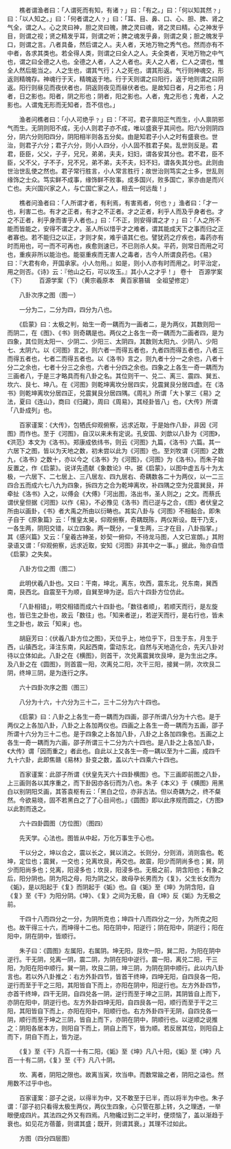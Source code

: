 <!-- { "loadSidebar": true } -->
　　樵者谓渔者曰：「人谓死而有知，有诸﹖」曰：「有之。」曰：「何以知其然﹖」曰：「以人知之。」曰：「何者谓之人﹖」曰：「耳、目、鼻、口、心、胆、脾、肾之气全，谓之人。心之灵曰神，胆之灵曰魄，脾之灵曰魂，肾之灵曰精。心之神发乎目，则谓之视；贤之精发乎耳，则谓之听；脾之魂发乎鼻，则谓之臭；胆之魄发乎口，则谓之言。八者具备，然后谓之人。夫人者，天地万物之秀气也。然而亦有不中者，各求其类也。若全得人类，则谓之曰全人之人。夫全类者，天地万物之中气也，谓之曰全德之人也。全德之人者，人之人者也。夫人之人者，仁人之谓也，惟全人然后能当之。人之生也，谓其气行；人之死也，谓其形返。气行则神魂交，形返则精魄存。神魂行于天，精魄返于地。行于天则谓之曰阳行，返于地则谓之曰阴返。阳行则昼见而夜伏者也，阴返则夜见而昼伏者也。是故知日者，月之形也；月者，日之影也。阳者，阴之形也；阴者，阳之影也。人者，鬼之形也；鬼者，人之影也。人谓鬼无形而无知者，吾不信也。」

　　渔者问樵者曰：「小人可绝乎﹖」曰：「不可。君子禀阳正气而生，小人禀阴邪气而生。无阴则阳不成，无小人则君子亦不成，唯以盛衰乎其间也。阳六分则阴四分，阴六分则阳四分，阴阳相半则各五分矣。由是知君子小人之时有盛衰也。世治，则君子六分；君子六分，则小人四分，小人固不胜君子矣。乱世则反是。君君，臣臣，父父，子子，兄兄，弟弟，夫夫，妇妇，谓各安其分也。君不君，臣不臣，父不父，子不子，兄不兄，弟不弟，夫不夫，妇不妇，谓各失其分也。此则由世治世乱使之然也。君子常行胜言，小人常言胜行；故世治则笃实之士多，世乱则缘饰之士众。笃实鲜不成事，缘饰鲜不败事。成多国兴，败多国亡，家亦由是而兴亡也。夫兴国兴家之人，与亡国亡家之人，相去一何远哉！」

　　樵者问渔者曰：「人所谓才者，有利焉，有害焉者，何也﹖」渔者曰：「才一也，利害二也。有才之正者，有才之不正者。才之正者，利乎人而及乎身者也。才之不正者，利乎身而害乎人者也。」曰：「不正，则安得谓之才﹖」曰：「人之所不能而皆能之，安得不谓之才。圣人所以惜乎才之难者，谓其能成天下之事而归之正者寡也。若不能归之以正，才则才矣，难乎语其仁也。譬犹药之疗疾也，毒药亦有时而用也，可一而不可再也，疾愈则速已，不已则杀人矣。平药，则常日而用之可也，重疾非所以能治也。能驱重疾而无害人之毒者，古今人所谓良药也。《易》曰：『大君有命，开国承家。小人勿用。』如是，则小人亦有时而用之。时平治定，用之则否。《诗》云：『他山之石，可以攻玉。』其小人之才乎！」
 卷十　百源学案（下）
　　百源学案（下）（黄宗羲原本　黄百家篡辑　全祖望修定）

　　八卦次序之图（图一）

　　一分为二，二分为四，四分为八也。

　　《启蒙》曰：太极之判，始生一奇一耦而为一画者二，是为两仪，其数则阳一而阴二，在《图》、《书》则奇耦是也。两仪之上各生一奇一耦而为二画者四，是为四象，其位则太阳一、少阴二、少阳三、太阴四，其数则太阳九、少阴八、少阳七、太阴六。以《河图》言之，则六者一而得五者也，九者四而得五者也，八者三而得五者也，七者二而得五者也。以《洛书》言之，则九者十分一之余也，八者十分二之余也，七者十分三之余也，六者十分四之余也。四象之上各生一奇一耦而为三画者八，于是三才略具而有八卦之名。其位则干一、兑二、离三、震四、巽五、坎六、艮七、坤八。在《河图》则乾坤离坎分居四实，兑震巽艮分居四虚。在《洛书》则乾坤离坎分居四正，兑震巽艮分居四隅。《周礼》所谓「大卜掌三《易》之法，夏曰《连山》，商曰《归藏》，周曰《周易》，其经卦皆八」也，《大传》所谓「八卦成列」也。

　　百家谨案：《大传》，包牺氏仰观俯察，远求近取，于是始作八卦，非因《河图》而作也。至于《河图》，自汉以来未有定说。孔安国、刘歆以八卦为《河图》，《洪范》本文为《洛书》。郑康成依纬书，则云《河图》九篇，《洛书》六篇。其一六居下之图，皆以为天地之数，初未尝以此为《河图》也。至刘牧谓《河图》之数九，《洛书》之数十，亦以今之《洛书》为《河图》，《河图》为《洛书》。而朱子始反置之，作《启蒙》。说详先遗献《象数论》中。据《启蒙》，以图中虚五与十为太极，一六居下、二七居上、三八居左、四九居右、奇耦数各二十为两仪，以一二三四合五而成六七八九为四象，拆四方之合为乾坤离坎，补四隅之空为兑震巽艮，并牵扯《洛书》入之，以傅会《大傅》「河出图，洛出书，圣人则之」之文。而蔡氏谓伏皇但据《河图》以作《易》，不必豫见《洛书》而已逆与之合，《图》者伏皇之所由以画卦，《书》者大禹之所由以衍畴也。其实八卦与《河图》不相黏合。即朱子自于《原象篇》云：「惟皇太昊，仰观俯察，奇耦既陈，两仪斯设。既干乃支，一各生两，阴阳交错，以立四象。两一既分，一复生两，三才在目，八卦指掌。」其《感兴篇》又云：「皇羲古神圣，妙契一俯仰，不待龙马图，人文已宣朗。」其附录语又谓：「仰观俯察，远求近取，安知《河图》非其中之一事。」据此，殆亦自悟《启蒙》之失矣。

　　八卦方位之图（图二）

　　此明伏羲八卦也。又曰：干南，坤北，离东，坎西，震东北，兑东南，巽西南，艮西北。自震至干为顺，自巽至坤为逆。后六十四卦方位仿此。

　　「八卦相错」，明交相错而成六十四卦也。「数往者顺」，若顺天而行，是左旋也，皆已生之卦也，故云「数往」也。「知来者逆」，若逆天而行，是右行也，皆未生之卦也，故云「知来」也。

　　胡庭芳曰：《伏羲八卦方位之图》，天位乎上，地位乎下，日生于东，月生于西，山镇西北，泽注东南，风起西南，雷动东北，自然与天地造化合，先天八卦对待以立体如此。八卦之在《横图》，则首干，次兑离震巽坎艮坤，是为生出之序。及八卦之在《圆图》，则首震一阳，次离兑二阳，次干三阳，接巽一阴，次坎艮二阴，终坤三阴，是为连行之序。

　　六十四卦次序之图（图三）

　　八分为十六，十六分为三十二，三十二分为六十四也。

　　《启蒙》曰：八卦之上各生一奇一耦而为四画，邵子所谓八分为十六也。是于两仪之上各加八卦，八卦之上各加两仪也。四画之上各生一奇一耦而为五画，邵子所谓十六分为三十二也。是于四象之上各加八卦，八卦之上各加四象也。五画之上各生一奇一耦而为六画，邵子所谓三十二分为六十四也。是八卦之上各加八卦，《大传》谓「因而重之」者此也。自此以上又各生一奇一耦以至为十二画，成四千九十六卦，此即焦赣《易林》卦变之数，盖以六十四乘六十四也。

　　百家谨案：此邵子所谓《伏皇先天六十四卦横图》也。下三画即前图之八卦，上三画则各以其序重之，而下卦因亦各衍而为八也。朱子《本义》于《横图》用黑白以别阴阳爻画，其答袁枢有云：「黑白之位，亦非古法。但以奇耦为之，终不粲然。今欲易晓，固不若黑白之了了心目间也。」《圆图》即以此序规而圆之，《方图》以此割而迭之。

　　六十四卦圆图（方位图）（图四）

　　先天学。心法也。图皆从中起，万化万事生于心也。

　　干以分之，坤以合之，震以长之，巽以消之。长则分，分则消，消则翕也。乾坤，定位也；震巽，一交也；兑离坎艮，再交也。故震，阳少而阴尚多也；巽，阴少而阳尚多也；兑离，阳浸多也；坎艮，阳浸多也。无极之前，阴含阳也；有象之后，阳分阴也。阴为阳之母，阳为阴之父，故母孕长男而为《复》，父生长女而为《姤》，是以阳起于《复》而阴起于《姤》也。自《姤》至《坤》为阴含阳，自《复》至《干》为阳分阴。《坤》、《复》之间为无极，自《坤》反《姤》为无极之前。

　　干四十八而四分之一分，为阴所克也；坤四十八而四分之一分，为所克之阳也。故干得三十六，而坤得十二也。阳在阴中，阳逆行；阴在阳中，阴逆行；阳在阳中，阴在阴中，皆顺行。

　　朱子曰：《圆图》左属阳，右属阴。坤无阳，艮坎一阳，巽二阳，为阳在阴中逆行。干无阴，兑离一阴，震二阴，为阴在阳中逆行。震一阳，离兑二阳，干三阳，为阳在阳中顺行。巽一阴，坎艮二阴，坤三阴，为阴在阴中顺行。此以内八卦言也。若以外八卦推之：右方外卦四节，皆首干终坤，四坤无阳，自四艮各一阳，逆行而至于干之三阳，其阳皆自下而上，亦阳在阴中，阳逆行也。左方外卦四节，亦首干终坤，四干无阴，自四兑各一阴，逆行而至于坤之三阴，其阴皆自上而下，亦阴在阳中，阴逆行也。左方外卦四坤无阳，自四艮各一阳，顺行而至于干之三阳，其阳皆自下而上，亦阳在阳中，阳顺行也。右方外卦四干无阴，自四兑各一阴，顺行而至于坤之三阴，皆自上而下，亦阴在阴中，阴顺行也。以逆顺之说推之：阴阳各居本方，则阳自下而上，阴自上而下，皆为顺。若反居其位，则阳自上而下，阴自下而上，皆为逆。

　　《复》至《干》凡百一十有二阳，《姤》至《坤》凡八十阳，《姤》至《坤》凡百一十有二阴，《复》至《干》凡八十阴。

　　坎、离者，阴阳之限也。故离当寅，坎当申。而数常踰之者，阴阳之溢也。然用数不过乎中也。

　　百家谨案：邵子之说，以得半为中，又不敢至于已半，而以将半为中也。朱子谓：「邵子初只看得太极生两仪，两仪生四象，心只管在那上转，久之理透，一举眼便成四片。其法四之外又有四焉。凡物纔过到二之半时，便烦恼了，盖以渐趋于衰也。如见花方蓓蕾，则谓其盛；既开，则谓其衰。」其理不过如此。

　　方图（四分四层图）

